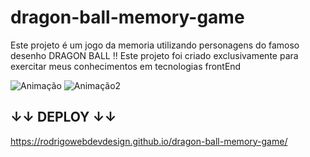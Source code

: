 # dragon-ball-memory-game
Este projeto é um jogo da memoria utilizando personagens do famoso desenho DRAGON BALL !!
Este projeto foi criado exclusivamente para exercitar meus conhecimentos em tecnologias frontEnd


![Animação](https://user-images.githubusercontent.com/124701967/230241045-b34e2bf0-424d-46c9-b96f-6d9a96a9f815.gif)
![Animação2](https://user-images.githubusercontent.com/124701967/230242241-f124608c-cd89-42e3-ad3f-ccc52a0cc0d2.gif)

##  ↓↓ DEPLOY ↓↓

https://rodrigowebdevdesign.github.io/dragon-ball-memory-game/
